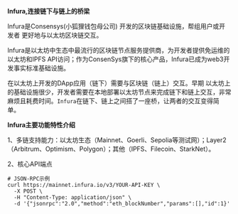 **Infura,连接链下与链上的桥梁**

Infura是Consensys(小狐狸钱包母公司) 开发的区块链基础设施，帮组用户或开发者 更好地与以太坊区块链交互。

Infura是以太坊中生态中最流行的区块链节点服务提供商，为开发者提供免运维的以太坊和IPFS API访问；作为ConsenSys旗下的核心产品，Infura已成为web3开发事实标准基础设施。

在以太坊上开发的DApp应用（链下）需要与区块链（链上）交互。早期 以太坊上的基础设施很少，开发者需要在本地部署以太坊节点来完成链下和链上交互，非常麻烦且耗费时间。`Infura`在链下、链上之间搭了一座桥，让两者的交互变得简单。

**Infura主要功能特性介绍**

1、多链支持能力：以太坊生态（Mainnet、Goerli、Sepolia等测试网）；Layer2（Arbitrum、Optimism、Polygon）；其他（IPFS、Filecoin、StarkNet）。

2、核心API端点
```
# JSON-RPC示例
curl https://mainnet.infura.io/v3/YOUR-API-KEY \
  -X POST \
  -H "Content-Type: application/json" \
  -d '{"jsonrpc":"2.0","method":"eth_blockNumber","params":[],"id":1}'
```
